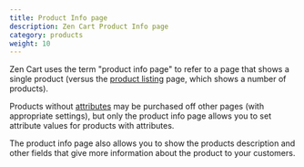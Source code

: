 ```yaml
---
title: Product Info page 
description: Zen Cart Product Info page
category: products
weight: 10
---
```


Zen Cart uses the term "product info page" to refer to a page that shows a single product (versus the [product listing](/user/products/product_listing/) page, which shows a number of products).   

Products without [attributes](/user/products/attributes_info/) may be purchased off other pages (with appropriate settings), but only the product info page allows you to set attribute values 
for products with attributes. 

The product info page also allows you to show the products description and other fields that give more information about the product to your customers. 
